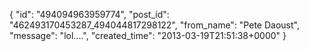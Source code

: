  {
   "id": "494094963959774",
   "post_id": "462493170453287_494044817298122",
   "from_name": "Pete Daoust",
   "message": "lol....",
   "created_time": "2013-03-19T21:51:38+0000"
 }
